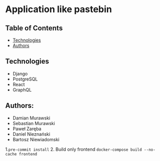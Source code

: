 # Application like pastebin
## Table of Contents
* [Technologies](#technologies)
* [Authors](#authors)
## Technologies
* Django
* PostgreSQL
* React
* GraphQL
## Authors: 
* Damian Murawski
* Sebastian Murawski
* Paweł Zaręba
* Daniel Nieznański
* Bartosz Niewiadomski

1.`pre-commit install`
2. Build only frontend `docker-compose build --no-cache frontend` 

